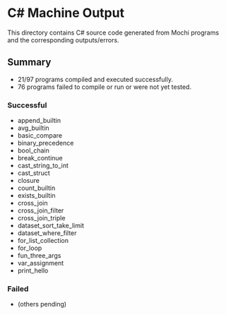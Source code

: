 # C# Machine Output

This directory contains C# source code generated from Mochi programs and the corresponding outputs/errors.

## Summary

- 21/97 programs compiled and executed successfully.
- 76 programs failed to compile or run or were not yet tested.

### Successful
- append_builtin
- avg_builtin
- basic_compare
- binary_precedence
- bool_chain
- break_continue
- cast_string_to_int
- cast_struct
- closure
- count_builtin
- exists_builtin
- cross_join
- cross_join_filter
- cross_join_triple
- dataset_sort_take_limit
- dataset_where_filter
- for_list_collection
- for_loop
- fun_three_args
- var_assignment
- print_hello

### Failed
- (others pending)

